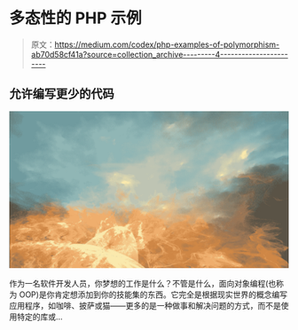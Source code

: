 # 多态性的 PHP 示例

> 原文：<https://medium.com/codex/php-examples-of-polymorphism-ab70d58cf41a?source=collection_archive---------4----------------------->

## 允许编写更少的代码

![](img/563161be81fdd8da8cb533246c958c11.png)

作为一名软件开发人员，你梦想的工作是什么？不管是什么，面向对象编程(也称为 OOP)是你肯定想添加到你的技能集的东西。它完全是根据现实世界的概念编写应用程序，如咖啡、披萨或猫——更多的是一种做事和解决问题的方式，而不是使用特定的库或…